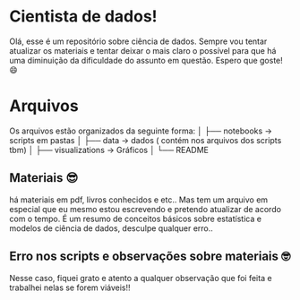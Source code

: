 # Cientista de dados!

Olá, esse é um repositório sobre ciência de dados. Sempre vou tentar atualizar os materiais e tentar deixar o mais claro o possível para que há uma diminuição da dificuldade do assunto em questão. 
Espero que goste! :smile:


# Arquivos

Os arquivos estão organizados da seguinte forma:
│ ├── notebooks -> scripts em pastas 
│ ├── data -> dados ( contém nos arquivos dos scripts tbm)
│ ├── visualizations -> Gráficos
│ └── README

## Materiais :sunglasses:  

há materiais em pdf, livros conhecidos e etc..
Mas tem um arquivo em especial que eu mesmo estou escrevendo e pretendo atualizar de acordo com o tempo. É um resumo de conceitos básicos sobre estatística e modelos de ciência de dados, desculpe qualquer erro.. 


## Erro nos scripts e observações sobre materiais :nerd_face:

Nesse caso, fiquei grato e atento a qualquer observação que foi feita e trabalhei nelas se forem viáveis!!



